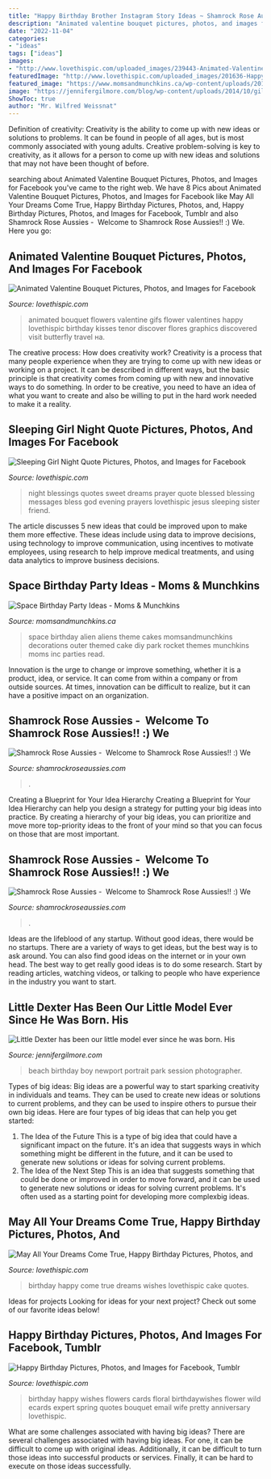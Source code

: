 ```yaml
---
title: "Happy Birthday Brother Instagram Story Ideas ~ Shamrock Rose Aussies"
description: "Animated valentine bouquet pictures, photos, and images for facebook"
date: "2022-11-04"
categories:
- "ideas"
tags: ["ideas"]
images:
- "http://www.lovethispic.com/uploaded_images/239443-Animated-Valentine-Bouquet.gif"
featuredImage: "http://www.lovethispic.com/uploaded_images/201636-Happy-Birthday.png"
featured_image: "https://www.momsandmunchkins.ca/wp-content/uploads/2014/02/space-birthday-party-ideas.jpg"
image: "https://jennifergilmore.com/blog/wp-content/uploads/2014/10/gilmore_studios_family_portrait_photo_at_the_park_rustic_woods_balloons_colorful_outfit_newport_beach_orange_county_2_year_old_boy_toddler_blog_03.jpg"
ShowToc: true
author: "Mr. Wilfred Weissnat"
---
```



Definition of creativity:
Creativity is the ability to come up with new ideas or solutions to problems. It can be found in people of all ages, but is most commonly associated with young adults. Creative problem-solving is key to creativity, as it allows for a person to come up with new ideas and solutions that may not have been thought of before.

	

		
searching about Animated Valentine Bouquet Pictures, Photos, and Images for Facebook you've came to the right web. We have 8 Pics about Animated Valentine Bouquet Pictures, Photos, and Images for Facebook like May All Your Dreams Come True, Happy Birthday Pictures, Photos, and, Happy Birthday Pictures, Photos, and Images for Facebook, Tumblr and also Shamrock Rose Aussies - ﻿﻿﻿ Welcome to Shamrock Rose Aussies!! :) We. Here you go:
		
    
## Animated Valentine Bouquet Pictures, Photos, And Images For Facebook

<img loading=lazy src="http://www.lovethispic.com/uploaded_images/239443-Animated-Valentine-Bouquet.gif" onerror="this.onerror=null;this.src='https://tse1.mm.bing.net/th?id=OIP.7qixjOrrJQ_M-7uir0o9WAAAAA&amp;pid=15.1';" alt="Animated Valentine Bouquet Pictures, Photos, and Images for Facebook">

_Source: lovethispic.com_

>animated bouquet flowers valentine gifs flower valentines happy lovethispic birthday kisses tenor discover flores graphics discovered visit butterfly travel на. 

	

The creative process: How does creativity work?
Creativity is a process that many people experience when they are trying to come up with new ideas or working on a project. It can be described in different ways, but the basic principle is that creativity comes from coming up with new and innovative ways to do something. In order to be creative, you need to have an idea of what you want to create and also be willing to put in the hard work needed to make it a reality.

    
## Sleeping Girl Night Quote Pictures, Photos, And Images For Facebook

<img loading=lazy src="http://www.lovethispic.com/uploaded_images/346433-Sleeping-Girl-Night-Quote.jpg" onerror="this.onerror=null;this.src='https://tse1.mm.bing.net/th?id=OIP.y1eQtDWZw61A90ajjvMxVAHaLH&amp;pid=15.1';" alt="Sleeping Girl Night Quote Pictures, Photos, and Images for Facebook">

_Source: lovethispic.com_

>night blessings quotes sweet dreams prayer quote blessed blessing messages bless god evening prayers lovethispic jesus sleeping sister friend. 

	

The article discusses 5 new ideas that could be improved upon to make them more effective. These ideas include using data to improve decisions, using technology to improve communication, using incentives to motivate employees, using research to help improve medical treatments, and using data analytics to improve business decisions.

    
## Space Birthday Party Ideas - Moms &amp; Munchkins

<img loading=lazy src="https://www.momsandmunchkins.ca/wp-content/uploads/2014/02/space-birthday-party-ideas.jpg" onerror="this.onerror=null;this.src='https://tse4.mm.bing.net/th?id=OIP.dzZH7xOrLmURAYjlSMGRwgHaSZ&amp;pid=15.1';" alt="Space Birthday Party Ideas - Moms &amp; Munchkins">

_Source: momsandmunchkins.ca_

>space birthday alien aliens theme cakes momsandmunchkins decorations outer themed cake diy park rocket themes munchkins moms inc parties read. 

	

Innovation is the urge to change or improve something, whether it is a product, idea, or service. It can come from within a company or from outside sources. At times, innovation can be difficult to realize, but it can have a positive impact on an organization.

    
## Shamrock Rose Aussies - ﻿﻿﻿ Welcome To Shamrock Rose Aussies!! :) We

<img loading=lazy src="http://shamrockroseaussies.com/yahoo_site_admin/assets/images/DSC_0168.176182210_std.JPG" onerror="this.onerror=null;this.src='https://tse1.mm.bing.net/th?id=OIP.q8m28IPUzhzt-LhcR-ty5gHaE9&amp;pid=15.1';" alt="Shamrock Rose Aussies - ﻿﻿﻿ Welcome to Shamrock Rose Aussies!! :) We">

_Source: shamrockroseaussies.com_

>. 

	

Creating a Blueprint for Your Idea Hierarchy
Creating a Blueprint for Your Idea Hierarchy can help you design a strategy for putting your big ideas into practice. By creating a hierarchy of your big ideas, you can prioritize and move more top-priority ideas to the front of your mind so that you can focus on those that are most important.

    
## Shamrock Rose Aussies - ﻿﻿﻿ Welcome To Shamrock Rose Aussies!! :) We

<img loading=lazy src="http://shamrockroseaussies.com/yahoo_site_admin/assets/images/DSC_0165.153163002_std.JPG" onerror="this.onerror=null;this.src='https://tse3.mm.bing.net/th?id=OIP.jpm-jpFmesnEshZAwc_AtwHaE0&amp;pid=15.1';" alt="Shamrock Rose Aussies - ﻿﻿﻿ Welcome to Shamrock Rose Aussies!! :) We">

_Source: shamrockroseaussies.com_

>. 

	

Ideas are the lifeblood of any startup. Without good ideas, there would be no startups. There are a variety of ways to get ideas, but the best way is to ask around. You can also find good ideas on the internet or in your own head. The best way to get really good ideas is to do some research. Start by reading articles, watching videos, or talking to people who have experience in the industry you want to start.

    
## Little Dexter Has Been Our Little Model Ever Since He Was Born. His

<img loading=lazy src="https://jennifergilmore.com/blog/wp-content/uploads/2014/10/gilmore_studios_family_portrait_photo_at_the_park_rustic_woods_balloons_colorful_outfit_newport_beach_orange_county_2_year_old_boy_toddler_blog_03.jpg" onerror="this.onerror=null;this.src='https://tse4.mm.bing.net/th?id=OIP.-41232uzs4OPW_PNPltTeQHaFS&amp;pid=15.1';" alt="Little Dexter has been our little model ever since he was born. His">

_Source: jennifergilmore.com_

>beach birthday boy newport portrait park session photographer. 

	

Types of big ideas:
Big ideas are a powerful way to start sparking creativity in individuals and teams. They can be used to create new ideas or solutions to current problems, and they can be used to inspire others to pursue their own big ideas. Here are four types of big ideas that can help you get started:
1. The Idea of the Future
This is a type of big idea that could have a significant impact on the future. It's an idea that suggests ways in which something might be different in the future, and it can be used to generate new solutions or ideas for solving current problems.
2. The Idea of the Next Step
This is an idea that suggests something that could be done or improved in order to move forward, and it can be used to generate new solutions or ideas for solving current problems. It's often used as a starting point for developing more complexbig ideas.

    
## May All Your Dreams Come True, Happy Birthday Pictures, Photos, And

<img loading=lazy src="http://www.lovethispic.com/uploaded_images/351449-May-All-Your-Dreams-Come-True-Happy-Birthday.jpg" onerror="this.onerror=null;this.src='https://tse2.mm.bing.net/th?id=OIP.GeZEwZP32PQAiQ-jxKKYDwHaNK&amp;pid=15.1';" alt="May All Your Dreams Come True, Happy Birthday Pictures, Photos, and">

_Source: lovethispic.com_

>birthday happy come true dreams wishes lovethispic cake quotes. 

	

Ideas for projects
Looking for ideas for your next project? Check out some of our favorite ideas below!

    
## Happy Birthday Pictures, Photos, And Images For Facebook, Tumblr

<img loading=lazy src="http://www.lovethispic.com/uploaded_images/201636-Happy-Birthday.png" onerror="this.onerror=null;this.src='https://tse1.mm.bing.net/th?id=OIP.V-NwrnaN6xBaklmcLW8oJwHaLH&amp;pid=15.1';" alt="Happy Birthday Pictures, Photos, and Images for Facebook, Tumblr">

_Source: lovethispic.com_

>birthday happy wishes flowers cards floral birthdaywishes flower wild ecards expert spring quotes bouquet email wife pretty anniversary lovethispic. 

	

What are some challenges associated with having big ideas?
There are several challenges associated with having big ideas. For one, it can be difficult to come up with original ideas. Additionally, it can be difficult to turn those ideas into successful products or services. Finally, it can be hard to execute on those ideas successfully.

